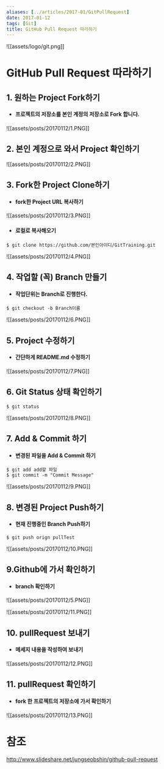 ```yaml
---
aliases: [../articles/2017-01/GitPullRequest]
date: 2017-01-12
tags: [Git]
title: GitHub Pull Request 따라하기
---
```


![[assets/logo/git.png]]

# **GitHub Pull Request 따라하기**

## 1. 원하는 Project Fork하기
- #### 프로젝트의 저장소를 본인 계정의 저장소로 Fork 합니다.

![[assets/posts/20170112/1.PNG]]

## 2. 본인 계정으로 와서 Project 확인하기

![[assets/posts/20170112/2.PNG]]

## 3. Fork한 Project Clone하기
- #### fork한 Project URL 복사하기

![[assets/posts/20170112/3.PNG]]

- #### 로컬로 복사해오기

```shell
$ git clone https://github.com/본인아이디/GitTraining.git
```

![[assets/posts/20170112/4.PNG]]

## 4. 작업할 (꼭) Branch 만들기
- #### 작업단위는 Branch로 진행한다.

```shell
$ git checkout -b Branch이름
```

![[assets/posts/20170112/6.PNG]]

## 5. Project 수정하기
- #### 간단하게 README.md 수정하기

![[assets/posts/20170112/7.PNG]]

## 6. Git Status 상태 확인하기

```shell
$ git status
```

![[assets/posts/20170112/8.PNG]]

## 7. Add & Commit 하기
- #### 변경된 파일을 Add & Commit 하기

```shell
$ git add add할 파일
$ git commit -m "Commit Message"
```

![[assets/posts/20170112/9.PNG]]

## 8. 변경된 Project Push하기
- #### 현재 진행중인 Branch Push하기

```shell
$ git push orign pullTest
```

![[assets/posts/20170112/10.PNG]]

## 9.Github에 가서 확인하기
- #### branch 확인하기

![[assets/posts/20170112/5.PNG]]

![[assets/posts/20170112/11.PNG]]

## 10. pullRequest 보내기
- #### 메세지 내용을 작성하여 보내기

![[assets/posts/20170112/12.PNG]]

## 11. pullRequest 확인하기
- #### fork 한 프로젝트의 저장소에 가서 확인하기

![[assets/posts/20170112/13.PNG]]


# 참조
<http://www.slideshare.net/jungseobshin/github-pull-request>
